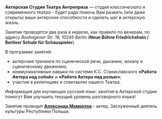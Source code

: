 <b class="big-font">Актерская Студия Театра Антреприза</b> — студия классического и современного театра - будет рада помочь Вам развить (или даже открыть) ваши актерские способности и сделать шаг в актерскую жизнь.

Занятия проводятся два раза в неделю, как правило по вечерам, по адресу <i>Boxhagener Str. 18, 10245 Berlin</i> (<b>Neue Bühne Friedrichshain / Berliner Schule für Schauspieler</b>).

В программе занятий:

<ul>
<li>актерские тренинги по сценической речи, дыханию, вокалу и сценическому движению;
<li>коммуникативные навыки по системе К.С. Станиславского <b>«Работа Актера над собой»</b> и <b>«Работа Актера над ролью»</b>;
<li>участие в репетициях и спектаклях нашего Театра.
</ul>

Информация для изучающих русский язык: занятия в Актерской студии помогут Вам улучшить текущий уровень разговорного языка!

Занятия проводит <a href="/ru/theater/people/alm"><b>Александр Мамонтов</b></a> - актер, Заслуженный деятель культуры Республики Польша.
